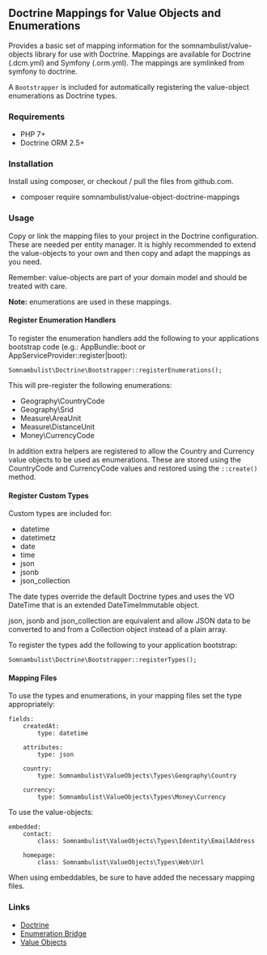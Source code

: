 ## Doctrine Mappings for Value Objects and Enumerations

Provides a basic set of mapping information for the somnambulist/value-objects library for
use with Doctrine. Mappings are available for Doctrine (.dcm.yml) and Symfony (.orm.yml).
The mappings are symlinked from symfony to doctrine.

A `Bootstrapper` is included for automatically registering the value-object enumerations
as Doctrine types.

### Requirements

 * PHP 7+
 * Doctrine ORM 2.5+

### Installation

Install using composer, or checkout / pull the files from github.com.

 * composer require somnambulist/value-object-doctrine-mappings

### Usage

Copy or link the mapping files to your project in the Doctrine configuration. These are
needed per entity manager. It is highly recommended to extend the value-objects to your
own and then copy and adapt the mappings as you need.

Remember: value-objects are part of your domain model and should be treated with care.

__Note:__ enumerations are used in these mappings.

#### Register Enumeration Handlers

To register the enumeration handlers add the following to your applications bootstrap
code (e.g.: AppBundle::boot or AppServiceProvider::register|boot):

    Somnambulist\Doctrine\Bootstrapper::registerEnumerations();

This will pre-register the following enumerations:

 * Geography\CountryCode
 * Geography\Srid
 * Measure\AreaUnit
 * Measure\DistanceUnit
 * Money\CurrencyCode
 
In addition extra helpers are registered to allow the Country and Currency value objects
to be used as enumerations. These are stored using the CountryCode and CurrencyCode
values and restored using the `::create()` method.

#### Register Custom Types

Custom types are included for:

 * datetime
 * datetimetz
 * date
 * time
 * json
 * jsonb
 * json_collection

The date types override the default Doctrine types and uses the VO DateTime that is an
extended DateTimeImmutable object.

json, jsonb and json_collection are equivalent and allow JSON data to be converted to and
from a Collection object instead of a plain array.

To register the types add the following to your application bootstrap:

    Somnambulist\Doctrine\Bootstrapper::registerTypes();

#### Mapping Files

To use the types and enumerations, in your mapping files set the type appropriately:

    fields:
        createdAt:
            type: datetime
        
        attributes:
            type: json

        country:
            type: Somnambulist\ValueObjects\Types\Geography\Country
        
        currency:
            type: Somnambulist\ValueObjects\Types\Money\Currency

To use the value-objects:

    embedded:
        contact:
            class: Somnambulist\ValueObjects\Types\Identity\EmailAddress
            
        homepage:
            class: Somnambulist\ValueObjects\Types\Web\Url

When using embeddables, be sure to have added the necessary mapping files.

### Links

 * [Doctrine](http://doctrine-project.org)
 * [Enumeration Bridge](https://github.com/dave-redfern/somnambulist-doctrine-enum-bridge)
 * [Value Objects](https://github.com/dave-redfern/somnambulist-value-objects)

